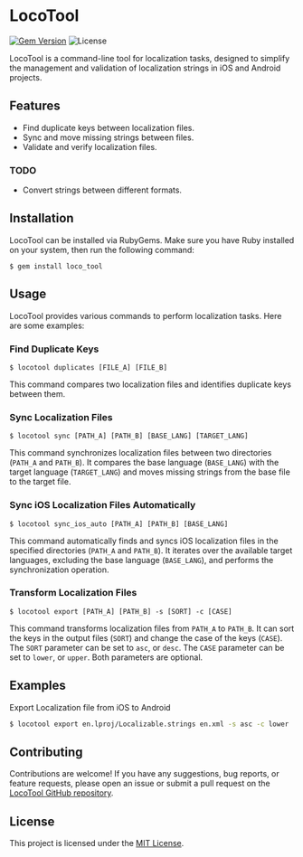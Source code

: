 # LocoTool

[![Gem Version](https://badge.fury.io/rb/loco_tool.svg)](https://badge.fury.io/rb/loco_tool)
![License](https://img.shields.io/badge/license-MIT-blue.svg)

LocoTool is a command-line tool for localization tasks, designed to simplify the management and validation of localization strings in iOS and Android projects.

## Features

- Find duplicate keys between localization files.
- Sync and move missing strings between files.
- Validate and verify localization files.

### TODO

- Convert strings between different formats.

## Installation

LocoTool can be installed via RubyGems. Make sure you have Ruby installed on your system, then run the following command:

```
$ gem install loco_tool
```

## Usage

LocoTool provides various commands to perform localization tasks. Here are some examples:

### Find Duplicate Keys

```
$ locotool duplicates [FILE_A] [FILE_B]
```

This command compares two localization files and identifies duplicate keys between them.

### Sync Localization Files

```
$ locotool sync [PATH_A] [PATH_B] [BASE_LANG] [TARGET_LANG]
```

This command synchronizes localization files between two directories (`PATH_A` and `PATH_B`). It compares the base language (`BASE_LANG`) with the target language (`TARGET_LANG`) and moves missing strings from the base file to the target file.

### Sync iOS Localization Files Automatically

```
$ locotool sync_ios_auto [PATH_A] [PATH_B] [BASE_LANG]
```

This command automatically finds and syncs iOS localization files in the specified directories (`PATH_A` and `PATH_B`). It iterates over the available target languages, excluding the base language (`BASE_LANG`), and performs the synchronization operation.

### Transform Localization Files

```
$ locotool export [PATH_A] [PATH_B] -s [SORT] -c [CASE]
```

This command transforms localization files from `PATH_A` to `PATH_B`. It can sort the keys in the output files (`SORT`) and change the case of the keys (`CASE`). The `SORT` parameter can be set to `asc`, or `desc`. The `CASE` parameter can be set to `lower`, or `upper`. Both parameters are optional.

## Examples

Export Localization file from iOS to Android

```sh
$ locotool export en.lproj/Localizable.strings en.xml -s asc -c lower
```

## Contributing

Contributions are welcome! If you have any suggestions, bug reports, or feature requests, please open an issue or submit a pull request on the [LocoTool GitHub repository](https://github.com/ftp27/loco_tool).

## License

This project is licensed under the [MIT License](https://opensource.org/licenses/MIT).
